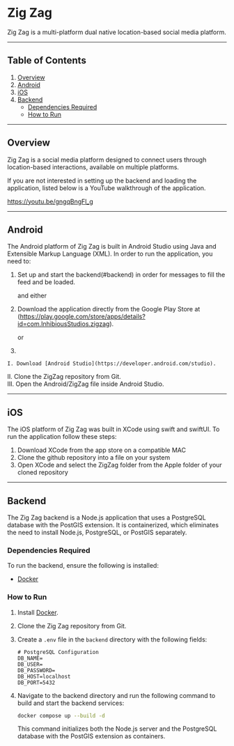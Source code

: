 # Zig Zag

Zig Zag is a multi-platform dual native location-based social media platform.

---

## Table of Contents

1. [Overview](#overview)
2. [Android](#android)
3. [iOS](#ios)
4. [Backend](#backend)  
   - [Dependencies Required](#dependencies-required)  
   - [How to Run](#how-to-run)  

---

## Overview

Zig Zag is a social media platform designed to connect users through location-based interactions, available on multiple platforms.

If you are not interested in setting up the backend and loading the application, listed below is a YouTube walkthrough of the application.

https://youtu.be/gngqBngFl_g

---

## Android
The Android platform of Zig Zag is built in Android Studio using Java and Extensible Markup Language (XML). 
In order to run the application, you need to: 

1. Set up and start the backend(#backend) in order for messages to fill the feed and be loaded.

   and either

2. Download the application directly from the Google Play Store at (https://play.google.com/store/apps/details?id=com.InhibiousStudios.zigzag).

   or
   
  3.
  
    I. Download [Android Studio](https://developer.android.com/studio).                                                                                                                                             
   II.  Clone the ZigZag repository from Git.                                                                                                                                                                       
   III. Open the Android/ZigZag file inside Android Studio.

---
   
## iOS

The iOS platform of Zig Zag was built in XCode using swift and swiftUI. To run the application follow these steps:

1. Download XCode from the app store on a compatible MAC
2. Clone the github repository into a file on your system
3. Open XCode and select the ZigZag folder from the Apple folder of your cloned repository

---

## Backend

The Zig Zag backend is a Node.js application that uses a PostgreSQL database with the PostGIS extension. It is containerized, which eliminates the need to install Node.js, PostgreSQL, or PostGIS separately.

### Dependencies Required

To run the backend, ensure the following is installed:

- [Docker](https://docs.docker.com/engine/install/)

### How to Run

1. Install [Docker](https://docs.docker.com/engine/install/).
2. Clone the Zig Zag repository from Git.
3. Create a `.env` file in the `backend` directory with the following fields:
    ```env
   # PostgreSQL Configuration
   DB_NAME=
   DB_USER=
   DB_PASSWORD=
   DB_HOST=localhost
   DB_PORT=5432
   ```
4.	Navigate to the backend directory and run the following command to build and start the backend services:

    ```bash 
    docker compose up --build -d
    ```
    This command initializes both the Node.js server and the PostgreSQL database with the PostGIS extension as containers.
